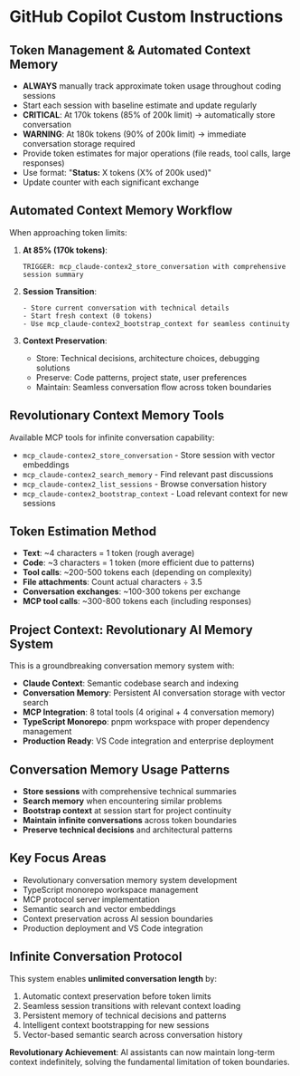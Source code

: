 # GitHub Copilot Custom Instructions

## Token Management & Automated Context Memory
- **ALWAYS** manually track approximate token usage throughout coding sessions
- Start each session with baseline estimate and update regularly  
- **CRITICAL**: At 170k tokens (85% of 200k limit) → automatically store conversation
- **WARNING**: At 180k tokens (90% of 200k limit) → immediate conversation storage required
- Provide token estimates for major operations (file reads, tool calls, large responses)
- Use format: "**Status:** X tokens (X% of 200k used)"
- Update counter with each significant exchange

## Automated Context Memory Workflow
When approaching token limits:

1. **At 85% (170k tokens)**: 
   ```
   TRIGGER: mcp_claude-contex2_store_conversation with comprehensive session summary
   ```

2. **Session Transition**:
   ```
   - Store current conversation with technical details
   - Start fresh context (0 tokens)
   - Use mcp_claude-contex2_bootstrap_context for seamless continuity
   ```

3. **Context Preservation**:
   - Store: Technical decisions, architecture choices, debugging solutions
   - Preserve: Code patterns, project state, user preferences
   - Maintain: Seamless conversation flow across token boundaries

## Revolutionary Context Memory Tools
Available MCP tools for infinite conversation capability:

- `mcp_claude-contex2_store_conversation` - Store session with vector embeddings
- `mcp_claude-contex2_search_memory` - Find relevant past discussions  
- `mcp_claude-contex2_list_sessions` - Browse conversation history
- `mcp_claude-contex2_bootstrap_context` - Load relevant context for new sessions

## Token Estimation Method
- **Text**: ~4 characters = 1 token (rough average)
- **Code**: ~3 characters = 1 token (more efficient due to patterns)
- **Tool calls**: ~200-500 tokens each (depending on complexity)
- **File attachments**: Count actual characters ÷ 3.5
- **Conversation exchanges**: ~100-300 tokens per exchange
- **MCP tool calls**: ~300-800 tokens each (including responses)

## Project Context: Revolutionary AI Memory System
This is a groundbreaking conversation memory system with:
- **Claude Context**: Semantic codebase search and indexing
- **Conversation Memory**: Persistent AI conversation storage with vector search
- **MCP Integration**: 8 total tools (4 original + 4 conversation memory)
- **TypeScript Monorepo**: pnpm workspace with proper dependency management
- **Production Ready**: VS Code integration and enterprise deployment

## Conversation Memory Usage Patterns
- **Store sessions** with comprehensive technical summaries
- **Search memory** when encountering similar problems
- **Bootstrap context** at session start for project continuity
- **Maintain infinite conversations** across token boundaries
- **Preserve technical decisions** and architectural patterns

## Key Focus Areas
- Revolutionary conversation memory system development
- TypeScript monorepo workspace management
- MCP protocol server implementation
- Semantic search and vector embeddings
- Context preservation across AI session boundaries
- Production deployment and VS Code integration

## Infinite Conversation Protocol
This system enables **unlimited conversation length** by:
1. Automatic context preservation before token limits
2. Seamless session transitions with relevant context loading
3. Persistent memory of technical decisions and patterns
4. Intelligent context bootstrapping for new sessions
5. Vector-based semantic search across conversation history

**Revolutionary Achievement**: AI assistants can now maintain long-term context indefinitely, solving the fundamental limitation of token boundaries.